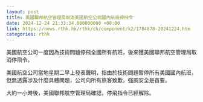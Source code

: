 ```yaml
---
layout: post
title: 美國聯邦航空管理局取消美國航空公司國內航班停飛令
date: 2024-12-24 21:33:34.000000000 +08:00
link: https://news.rthk.hk/rthk/ch/component/k2/1784870-20241224.htm
categories: rthk
---
```


美國航空公司一度因為技術問題停飛全國所有航班，後來獲美國聯邦航空管理局取消停飛令。

美國航空公司當地星期二早上發表聲明，指由於技術問題暫停所有美國國內航班，但無透露涉及什麼具體問題，公司向所有旅客致歉，強調安全是首要。

大約一小時後，美國聯邦航空管理局確認，停飛指令已經解除。
